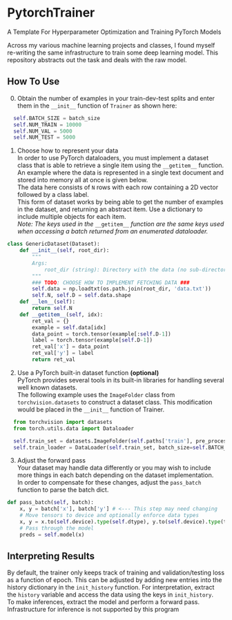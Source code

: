 # PytorchTrainer
A Template For Hyperparameter Optimization and Training PyTorch Models

Across my various machine learning projects and classes, I found myself re-writing the same infrastructure to train some deep learning model. This repository abstracts
out the task and deals with the raw model. 
## How To Use
0. Obtain the number of examples in your train-dev-test splits and enter them in the `__init__` function of `Trainer` as shown here:

```python
  self.BATCH_SIZE = batch_size
  self.NUM_TRAIN = 10000
  self.NUM_VAL = 5000
  self.NUM_TEST = 5000
```
1. Choose how to represent your data\
In order to use PyTorch dataloaders, you must implement a dataset class that is able to retrieve a single item using the `__getitem__` function.\
An example where the data is represented in a single text document and stored into memory all at once is given below.\
The data here consists of `N` rows with each row containing a 2D vector followed by a class label.\
This form of dataset works by being able to get the number of examples in the dataset, and returning an abstract item. Use a dictionary to include multiple objects for each item.\
*Note: The keys used in the* `__getitem__` *function are the same keys used when accessing a batch returned from an enumerated dataloader.*
```python
class GenericDataset(Dataset):
    def __init__(self, root_dir):
        """
        Args:
            root_dir (string): Directory with the data (no sub-directories exist)
        """
        ### TODO: CHOOSE HOW TO IMPLEMENT FETCHING DATA ###
        self.data = np.loadtxt(os.path.join(root_dir, 'data.txt'))
        self.N, self.D = self.data.shape
    def __len__(self):
        return self.N
    def __getitem__(self, idx):
        ret_val = {}
        example = self.data[idx]
        data_point = torch.tensor(example[:self.D-1])
        label = torch.tensor(example[self.D-1])
        ret_val['x'] = data_point
        ret_val['y'] = label
        return ret_val
```
2. Use a PyTorch built-in dataset function **(optional)**\
PyTorch provides several tools in its built-in libraries for handling several well known datasets.\
The following example uses the `ImageFolder` class from `torchvision.datasets` to construct a dataset class. This modification would be placed in the `__init__` function of Trainer.
```python
  from torchvision import datasets
  from torch.utils.data import Dataloader

  self.train_set = datasets.ImageFolder(self.paths['train'], pre_process)
  self.train_loader = DataLoader(self.train_set, batch_size=self.BATCH_SIZE, shuffle=True)
```
3. Adjust the forward pass\
Your dataset may handle data differently or you may wish to include more things in each batch depending on the dataset implementation.\
In order to compensate for these changes, adjust the `pass_batch` function to parse the batch dict.
```python
def pass_batch(self, batch):
    x, y = batch['x'], batch['y'] # <--- This step may need changing
    # Move tensors to device and optionally enforce data types
    x, y = x.to(self.device).type(self.dtype), y.to(self.device).type(torch.long)
    # Pass through the model
    preds = self.model(x)
```
## Interpreting Results
By default, the trainer only keeps track of training and validation/testing loss as a function of epoch. This can be adjusted by adding new entries into the history dictionary in the `init_history` function. For interpretation, extract the `history` variable and access the data using the keys in `init_history`.\
To make inferences, extract the model and perform a forward pass. Infrastructure for inference is not supported by this program
